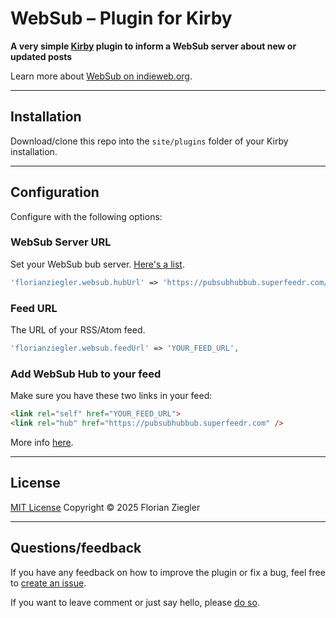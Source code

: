 # WebSub – Plugin for Kirby

**A very simple [Kirby](https://getkirby.com) plugin to inform a WebSub server about new or updated posts**

Learn more about [WebSub on indieweb.org](https://indieweb.org/WebSub).

---

## Installation

Download/clone this repo into the `site/plugins` folder of your Kirby installation.

---

## Configuration

Configure with the following options:

### WebSub Server URL

Set your WebSub bub server. [Here's a list](https://indieweb.org/WebSub#Hubs).

```php
'florianziegler.websub.hubUrl' => 'https://pubsubhubbub.superfeedr.com/',
```

### Feed URL

The URL of your RSS/Atom feed.

```php
'florianziegler.websub.feedUrl' => 'YOUR_FEED_URL',
```

### Add WebSub Hub to your feed

Make sure you have these two links in your feed:

```HTML
<link rel="self" href="YOUR_FEED_URL">
<link rel="hub" href="https://pubsubhubbub.superfeedr.com" />
```

More info [here](https://indieweb.org/How_to_publish_and_consume_WebSub).

---

## License

[MIT License](https://github.com/florianziegler/kirby-photo-stats/blob/main/LICENSE) Copyright © 2025 Florian Ziegler

---

## Questions/feedback

If you have any feedback on how to improve the plugin or fix a bug, feel free to [create an issue](https://github.com/florianziegler/kirby-websub/issues).

If you want to leave comment or just say hello, please [do so](https://florianziegler.com).